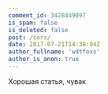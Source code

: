 ```yaml
---
comment_id: 3428449097
is_spam: false
is_deleted: false
post: /cors/
date: 2017-07-21T14:38:04Z
author_fullname: 'wdtfoxs'
author_is_anon: true
---
```


<p>Хорошая статья, чувак</p>
